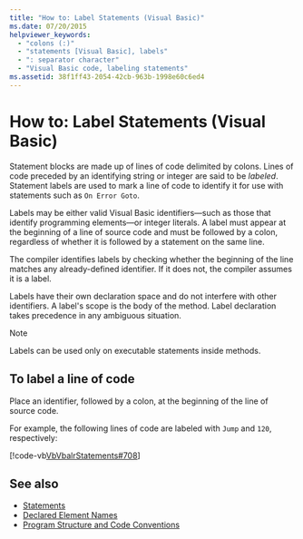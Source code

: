 ```yaml
---
title: "How to: Label Statements (Visual Basic)"
ms.date: 07/20/2015
helpviewer_keywords:
  - "colons (:)"
  - "statements [Visual Basic], labels"
  - ": separator character"
  - "Visual Basic code, labeling statements"
ms.assetid: 38f1ff43-2054-42cb-963b-1998e60c6ed4
---
```

# How to: Label Statements (Visual Basic)

Statement blocks are made up of lines of code delimited by colons. Lines of code preceded by an identifying string or integer are said to be *labeled*. Statement labels are used to mark a line of code to identify it for use with statements such as `On Error Goto`.

Labels may be either valid Visual Basic identifiers—such as those that identify programming elements—or integer literals. A label must appear at the beginning of a line of source code and must be followed by a colon, regardless of whether it is followed by a statement on the same line.

The compiler identifies labels by checking whether the beginning of the line matches any already-defined identifier. If it does not, the compiler assumes it is a label.

Labels have their own declaration space and do not interfere with other identifiers. A label's scope is the body of the method. Label declaration takes precedence in any ambiguous situation.

> [!NOTE]
> Labels can be used only on executable statements inside methods.

## To label a line of code

Place an identifier, followed by a colon, at the beginning of the line of source code.

For example, the following lines of code are labeled with `Jump` and `120`, respectively:

[!code-vb[VbVbalrStatements#708](~/samples/snippets/visualbasic/VS_Snippets_VBCSharp/VbVbalrStatements/VB/Class1.vb#708)]

## See also

- [Statements](../../../visual-basic/programming-guide/language-features/statements.md)
- [Declared Element Names](../../../visual-basic/programming-guide/language-features/declared-elements/declared-element-names.md)
- [Program Structure and Code Conventions](../../../visual-basic/programming-guide/program-structure/program-structure-and-code-conventions.md)
